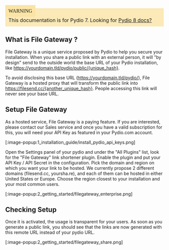 <div style="background-color: #fbe9b7;font-size: 16px;">
<span style="background-color: #fae4a6;padding: 10px;font-family: FuturaT-Demi;">WARNING</span>
<span style="padding: 10px;display: inline-block;">This documentation is for Pydio 7. Looking for <a href="https://pydio.com/en/docs/v8/file-gateway">Pydio 8 docs?</a></span>
</div>

## What is File Gateway ?

File Gateway is a unique service proposed by Pydio to help you secure your installation. When you share a public link with an external person, it will "by design" send to the outside world the base URL of your Pydio installation, like https://yourdomain.tld/pydio/public/{unique_hash}.

To avoid disclosing this base URL (https://yourdomain.tld/pydio/), File Gateway is a hosted proxy that will transform the public link into https://filesend.cc/{another_unique_hash}. People accessing this link will never see your base URL.

## Setup File Gateway

As a hosted service, File Gateway is a paying feature. If you are interested, please contact our Sales service and once you have a valid subscription for this, you will need your API Key as featured in your Pydio.com account.

[:image-popup:1_installation_guide/install_pydio_api_keys.png]

Open the Settings panel of your pydio and under the "All Plugins" list, look for the "File Gateway" link shortener plugin. Enable the plugin and put your API Key / API Secret in the configuration. Pick the domain and region on which you want your link to be hosted. We currently propose 2 different domains (filesend.cc, yoursha.re), and each of them can be hosted in either United States or Europe. Choose the region closest to your installation and your most common users.

[:image-popup:2_getting_started/filegateway_enterprise.png]

## Checking Setup

Once it is activated, the usage is transparent for your users. As soon as you generate a public link, you should see that the links are now generated with this remote URL instead of your pydio URL.

[:image-popup:2_getting_started/filegateway_share.png]
